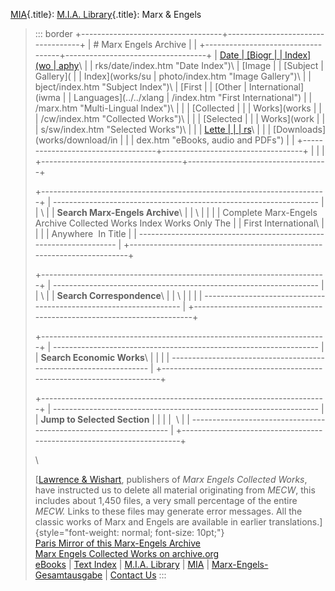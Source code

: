 [MIA](../../index.htm){.title}: [M.I.A. Library](../index.htm){.title}:
Marx & Engels

> ::: border
> +-----------------------------------+-----------------------------------+
> | # Marx Engels Archive             |                                   |
> +-----------------------------------+-----------------------------------+
> | [Date                             | [Biogr                            |
> | Index](wo                         | aphy](bio/index.htm "Biography")\ |
> | rks/date/index.htm "Date Index")\ | [Image                            |
> | [Subject                          | Gallery](                         |
> | Index](works/su                   | photo/index.htm "Image Gallery")\ |
> | bject/index.htm "Subject Index")\ | [First                            |
> | [Other                            | International](iwma               |
> | Languages](../../xlang            | /index.htm "First International") |
> | /marx.htm "Multi-Lingual Index")\ |                                   |
> | [Collected                        |                                   |
> | Works](works                      |                                   |
> | /cw/index.htm "Collected Works")\ |                                   |
> | [Selected                         |                                   |
> | Works](work                       |                                   |
> | s/sw/index.htm "Selected Works")\ |                                   |
> | [Lette                            |                                   |
> | rs](letters/index.htm "Letters")\ |                                   |
> | [Downloads](works/download/in     |                                   |
> | dex.htm "eBooks, audio and PDFs") |                                   |
> +-----------------------------------+-----------------------------------+
> |                                   |                                   |
> +-----------------------------------+-----------------------------------+
>
> +-----------------------------------------------------------------------+
> |   ------------------------------------------------------------------  |
> |   \                                                                   |
> |   **Search Marx-Engels Archive**\                                     |
> |   \                                                                   |
> |                                                                       |
> |   Complete Marx-Engels Archive Collected Works Index Works Only The   |
> |   First International\                                                |
> |                                                                       |
> |   Anywhere  In Title                                                  |
> |   ------------------------------------------------------------------  |
> +-----------------------------------------------------------------------+
>
> +-----------------------------------------------------------------------+
> |   ------------------------------------------------------------------  |
> |   \                                                                   |
> |   **Search Correspondence**\                                          |
> |   \                                                                   |
> |                                                                       |
> |   ------------------------------------------------------------------  |
> +-----------------------------------------------------------------------+
>
> +-----------------------------------------------------------------------+
> |   ------------------------------------------------------------------  |
> |   **Search Economic Works**\                                          |
> |                                                                       |
> |   ------------------------------------------------------------------  |
> +-----------------------------------------------------------------------+
>
> +-----------------------------------------------------------------------+
> |   ------------------------------------------------------------------  |
> |   **Jump to Selected Section**                                        |
> |                                                                       |
> |    \                                                                  |
> |   ------------------------------------------------------------------  |
> +-----------------------------------------------------------------------+
>
> \
>
> [[Lawrence & Wishart](../../admin/legal/lw-response.html), publishers
> of *Marx Engels Collected Works*, have instructed us to delete all
> material originating from *MECW*, this includes about 1,450 files, a
> very small percentage of the entire *MECW.* Links to these files may
> generate error messages. All the classic works of Marx and Engels are
> available in earlier
> translations.]{style="font-weight: normal; font-size: 10pt;"}\
> [Paris Mirror of this Marx-Engels
> Archive](https://marxists.architexturez.net/archive/marx/index.htm)\
> [Marx Engels Collected Works on
> archive.org](https://archive.org/search.php?query=Marx+Engels+Collected+Works)\
> [eBooks](works/download/index.htm) \| [Text Index](txtindex.htm) \|
> [M.I.A. Library](../index.htm) \| [MIA](../../index.htm) \|
> [Marx-Engels-Gesamtausgabe](http://socialhistory.org/en/projects/marx-engels-gesamtausgabe)
> \| [Contact
> Us](../../admin/volunteers/biographies/ablunden.htm "Contact")
> :::
